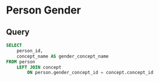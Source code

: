 <!--


Author:Nathan Buesgens



CDM Version:5.4



Use Case:Phenotype


-->

# Person Gender










 
## Query
```sql
SELECT 
	person_id,
	concept_name AS gender_concept_name 
FROM person
	LEFT JOIN concept
		ON person.gender_concept_id = concept.concept_id
```



